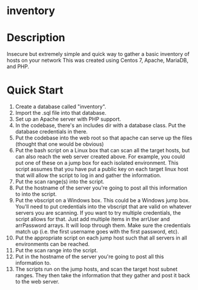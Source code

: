 # inventory

# Description #
Insecure but extremely simple and quick way to gather a basic inventory of hosts on your network
This was created using Centos 7, Apache, MariaDB, and PHP.

# Quick Start #

1. Create a database called "inventory".
2. Import the .sql file into that database.
3. Set up an Apache server with PHP support.
4. In the codebase, there's an includes dir with a database class.  Put the database credentials in there.
5. Put the codebase into the web root so that apache can serve up the files (thought that one would be obvious)
6. Put the bash script on a Linux box that can scan all the target hosts, but can also reach the web server created above.  For example, you could put one of these on a jump box for each isolated environment. This script assumes that you have put a public key on each target linux host that will allow the script to log in and gather the information.
7. Put the scan range(s) into the script.
8. Put the hostname of the server you're going to post all this information to into the script.
9. Put the vbscript on a Windows box.  This could be a Windows jump box. You'll need to put credentials into the vbscript that are valid on whatever servers you are scanning.  If you want to try multiple credentials, the script allows for that.  Just add multiple items in the arrUser and arrPassword arrays.  It will loop through them.  Make sure the credentials match up (i.e. the first username goes with the first password, etc).
10. Put the appropriate script on each jump host such that all servers in all environments can be reached.
11. Put the scan range into the script.
12. Put in the hostname of the server you're going to post all this information to.
13. The scripts run on the jump hosts, and scan the target host subnet ranges.  They then take the information that they gather and post it back to the web server.
